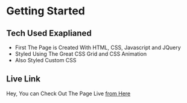 # Getting Started

## Tech Used Exaplianed

- First The Page is Created With HTML, CSS, Javascript and JQuery
- Styled Using The Great CSS Grid and CSS Animation
- Also Styled Custom CSS
  
## Live Link

Hey, You can Check Out The Page Live <a href="https://mujahidbcs92.github.io/rotating-zoom-in-counter/">from Here</a>
